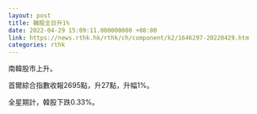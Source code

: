 ```yaml
---
layout: post
title: 韓股全日升1%
date: 2022-04-29 15:09:11.000000000 +08:00
link: https://news.rthk.hk/rthk/ch/component/k2/1646297-20220429.htm
categories: rthk
---
```


南韓股市上升。

首爾綜合指數收報2695點，升27點，升幅1%。

全星期計，韓股下跌0.33%。
